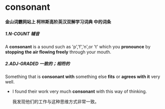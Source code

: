 # consonant

#### 金山词霸网站上 柯林斯高阶英汉双解学习词典 中的词条

##### 1.N-COUNT 辅音

A **consonant** is a sound such as 'p','f','n',or 't' which you **pronounce** by **stopping the air flowing freely** through your mouth.

##### 2.ADJ-GRADED 一致的；相符的

Something that is **consonant with** something else **fits** or **agrees with it** very well.

- I found their work very much **consonant** with this way of thinking.

  我发现他们的工作与这种思维方式非常一致。